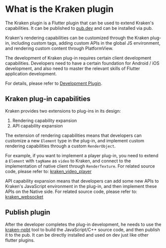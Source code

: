 # What is the Kraken plugin

The Kraken plugin is a Flutter plugin that can be used to extend Kraken's capabilities. It can be published to [pub.dev](https://pub.dev/) and can be installed via pub.

Kraken's rendering capabilities can be customized through the Kraken plug-in, including custom tags, adding custom APIs in the global JS environment, and rendering custom content through PlatformView.

The development of Kraken plug-in requires certain client development capabilities. Developers need to have a certain foundation for Android / iOS development, and also need to master the relevant skills of Flutter application development.

For details, please refer to [Development Plugin](/plugins/plugin/development).

## Kraken plug-in capabilities

Kraken provides two extensions to plug-ins in its design:

1. Rendering capability expansion
2. API capability expansion

The extension of rendering capabilities means that developers can customize a new `Element` type in the plug-in, and implement custom rendering capabilities through a custom `RenderObject`.

For example, if you want to implement a player plug-in, you need to extend a `Element` with `tagName` as `video` to Kraken, and connect to the implementation of native client through `RenderTexture`. For related source code, please refer to: [kraken_video_player](https://github.com/openkraken/plugins/tree/main/packages/kraken_video_player)

API capability expansion means that developers can add some new APIs to Kraken's JavaScript environment in the plug-in, and then implement these APIs on the Native side. For related source code, please refer to: [kraken_websocket](https://github.com/openkraken/plugins/tree/main/packages/kraken_websocket)

## Publish plugin

After the developer completes the plug-in development, he needs to use the [kraken-npbt](https://github.com/openkraken/native-plugin-build-tool) tool to build the JavaScript/C++ source code, and then publish it to the pub. It can be directly installed and used on dev just like other flutter plugins.
